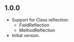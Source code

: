 ## 1.0.0

- Support for Class reflection:
  - FieldReflection
  - MethodReflection
- Initial version.
